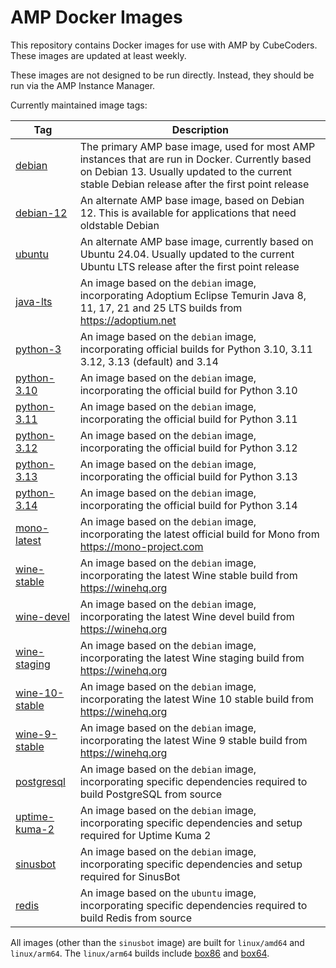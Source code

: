 # AMP Docker Images

This repository contains Docker images for use with AMP by CubeCoders. These images are updated at least weekly.

These images are not designed to be run directly. Instead, they should be run via the AMP Instance Manager.

Currently maintained image tags:

| Tag                                                                                                  | Description                                                                                                                                                                                      |
| ---------------------------------------------------------------------------------------------------- | ------------------------------------------------------------------------------------------------------------------------------------------------------------------------------------------------ |
| [debian](https://github.com/CubeCoders/dockerfiles/tree/master/base/debian/Dockerfile)               | The primary AMP base image, used for most AMP instances that are run in Docker. Currently based on Debian 13. Usually updated to the current stable Debian release after the first point release |
| [debian-12](https://github.com/CubeCoders/dockerfiles/tree/master/base/debian-12/Dockerfile)         | An alternate AMP base image, based on Debian 12. This is available for applications that need oldstable Debian                                                                                   |
| [ubuntu](https://github.com/CubeCoders/dockerfiles/tree/master/base/ubuntu/Dockerfile)               | An alternate AMP base image, currently based on Ubuntu 24.04. Usually updated to the current Ubuntu LTS release after the first point release                                                    |
| [java-lts](https://github.com/CubeCoders/dockerfiles/tree/master/java/lts/Dockerfile)                | An image based on the `debian` image, incorporating Adoptium Eclipse Temurin Java 8, 11, 17, 21 and 25 LTS builds from https://adoptium.net                                                      |
| [python-3](https://github.com/CubeCoders/dockerfiles/tree/master/python/3/Dockerfile)                | An image based on the `debian` image, incorporating official builds for Python 3.10, 3.11 3.12, 3.13 (default) and 3.14                                                                          |
| [python-3.10](https://github.com/CubeCoders/dockerfiles/tree/master/python/3.10/Dockerfile)          | An image based on the `debian` image, incorporating the official build for Python 3.10                                                                                                           |
| [python-3.11](https://github.com/CubeCoders/dockerfiles/tree/master/python/3.11/Dockerfile)          | An image based on the `debian` image, incorporating the official build for Python 3.11                                                                                                           |
| [python-3.12](https://github.com/CubeCoders/dockerfiles/tree/master/python/3.12/Dockerfile)          | An image based on the `debian` image, incorporating the official build for Python 3.12                                                                                                           |
| [python-3.13](https://github.com/CubeCoders/dockerfiles/tree/master/python/3.13/Dockerfile)          | An image based on the `debian` image, incorporating the official build for Python 3.13                                                                                                           |
| [python-3.14](https://github.com/CubeCoders/dockerfiles/tree/master/python/3.14/Dockerfile)          | An image based on the `debian` image, incorporating the official build for Python 3.14                                                                                                           |
| [mono-latest](https://github.com/CubeCoders/dockerfiles/tree/master/mono/latest/Dockerfile)          | An image based on the `debian` image, incorporating the latest official build for Mono from https://mono-project.com                                                                             |
| [wine-stable](https://github.com/CubeCoders/dockerfiles/tree/master/wine/stable/Dockerfile)          | An image based on the `debian` image, incorporating the latest Wine stable build from https://winehq.org                                                                                         |
| [wine-devel](https://github.com/CubeCoders/dockerfiles/tree/master/wine/devel/Dockerfile)            | An image based on the `debian` image, incorporating the latest Wine devel build from https://winehq.org                                                                                          |
| [wine-staging](https://github.com/CubeCoders/dockerfiles/tree/master/wine/staging/Dockerfile)        | An image based on the `debian` image, incorporating the latest Wine staging build from https://winehq.org                                                                                        |
| [wine-10-stable](https://github.com/CubeCoders/dockerfiles/tree/master/wine/10-stable/Dockerfile)    | An image based on the `debian` image, incorporating the latest Wine 10 stable build from https://winehq.org                                                                                      |
| [wine-9-stable](https://github.com/CubeCoders/dockerfiles/tree/master/wine/9-stable/Dockerfile)      | An image based on the `debian` image, incorporating the latest Wine 9 stable build from https://winehq.org                                                                                       |
| [postgresql](https://github.com/CubeCoders/dockerfiles/tree/master/apps/postgresql/Dockerfile)       | An image based on the `debian` image, incorporating specific dependencies required to build PostgreSQL from source                                                                               |
| [uptime-kuma-2](https://github.com/CubeCoders/dockerfiles/tree/master/apps/uptime-kuma-2/Dockerfile) | An image based on the `debian` image, incorporating specific dependencies and setup required for Uptime Kuma 2                                                                                   |
| [sinusbot](https://github.com/CubeCoders/dockerfiles/tree/master/apps/sinusbot/Dockerfile)           | An image based on the `debian` image, incorporating specific dependencies and setup required for SinusBot                                                                                        |
| [redis](https://github.com/CubeCoders/dockerfiles/tree/master/apps/redis/Dockerfile)       | An image based on the `ubuntu` image, incorporating specific dependencies required to build Redis from source  |

All images (other than the `sinusbot` image) are built for `linux/amd64` and `linux/arm64`. The `linux/arm64` builds include [box86](https://github.com/Pi-Apps-Coders/box86-debs) and [box64](https://github.com/Pi-Apps-Coders/box64-debs).
